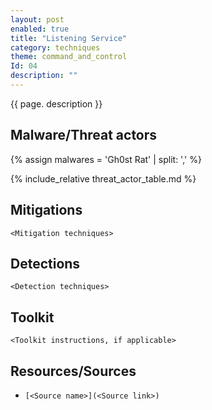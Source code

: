 ```yaml
---
layout: post
enabled: true
title: "Listening Service"
category: techniques
theme: command_and_control
Id: 04
description: ""
---
```

{{ page. description }}



## Malware/Threat actors

{% assign malwares = 'Gh0st Rat' | split: ',' %}

{% include_relative threat_actor_table.md %}

## Mitigations

`<Mitigation techniques>`

## Detections

`<Detection techniques>`

## Toolkit

`<Toolkit instructions, if applicable>`

## Resources/Sources

* `[<Source name>](<Source link>)`
